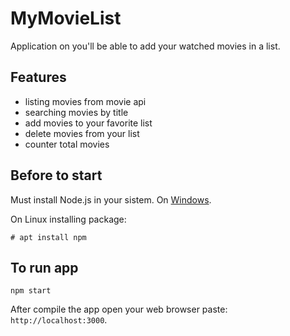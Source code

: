 # MyMovieList
Application on you'll be able to add your watched movies in a list.

## Features
- listing movies from movie api
- searching movies by title
- add movies to your favorite list
- delete movies from your list
- counter total movies

## Before to start
Must install Node.js in your sistem.
On [Windows](https://nodejs.org/es/download/).

On Linux installing package:
    
    # apt install npm

## To run app
    npm start
After compile the app open your web browser paste: `http://localhost:3000`.
